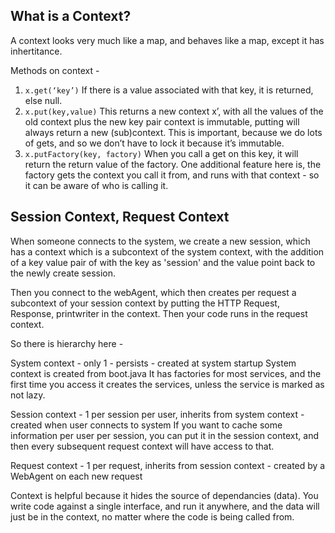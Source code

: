 ## What is a Context?

A context looks very much like a map, and behaves like a map, except it has inhertitance.

Methods on context - 

1. ```x.get(‘key’)```
	If there is a value associated with that key, it is returned, else null.
2. ```x.put(key,value)```
	This returns a new context x’, with all the values of the old context plus the new key pair
	context is immutable, putting will always return a new (sub)context.
	This is important, because we do lots of gets, and so we don’t have to lock it because it’s immutable.
3. ```x.putFactory(key, factory)```
	When you call a get on this key, it will return the return value of the factory.
	One additional feature here is, the factory gets the context you call it from, and runs with that context - so it can be aware of who is calling it.



## Session Context, Request Context

When someone connects to the system, we create a new session, which has a context which is a subcontext of the system context, with the addition of a key value pair of with the key as 'session' and the value point back to the newly create session.

Then you connect to the webAgent, which then creates per request a subcontext of your session context by putting the HTTP Request, Response, printwriter in the context. Then your code runs in the request context.

So there is hierarchy here - 

System context - only 1 - persists - created at system startup
	System context is created from boot.java
	It has factories for most services, and the first time you access it creates the services, unless the service	is marked as not lazy.

Session context - 1 per session per user, inherits from system context - created when user connects to system
	If you want to cache some information per user per session, you can put it in the session context, and then every subsequent request context will have access to that. 


Request context - 1 per request, inherits from session context - created by a WebAgent on each new request


Context is helpful because it hides the source of dependancies (data). You write code against a single interface, and run it anywhere, and the data will just be in the context, no matter where the code is being called from.



